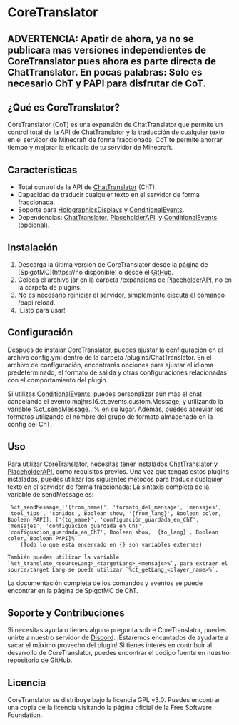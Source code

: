 # CoreTranslator

## ADVERTENCIA: Apatir de ahora, ya no se publicara mas versiones independientes de CoreTranslator pues ahora es parte directa de ChatTranslator. En pocas palabras: Solo es necesario ChT y PAPI para disfrutar de CoT.

## ¿Qué es CoreTranslator?

CoreTranslator (CoT) es una expansión de ChatTranslator que permite un control total de la API de ChatTranslator y la traducción de cualquier texto en el servidor de Minecraft de forma fraccionada. CoT te permite ahorrar tiempo y mejorar la eficacia de tu servidor de Minecraft.

## Características

- Total control de la API de [ChatTranslator](https://www.spigotmc.org/resources/chattranslator.106604/) (ChT).
- Capacidad de traducir cualquier texto en el servidor de forma fraccionada.
- Soporte para [HolographicsDisplays](https://dev.bukkit.org/projects/holographic-displays) y [ConditionalEvents](https://www.spigotmc.org/resources/conditionalevents-custom-actions-for-certain-events-1-8-1-19-4.82271/).
- Dependencias: [ChatTranslator](https://www.spigotmc.org/resources/chattranslator.106604/), [PlaceholderAPI](https://www.spigotmc.org/resources/placeholderapi.6245/), y [ConditionalEvents](https://www.spigotmc.org/resources/conditionalevents-custom-actions-for-certain-events-1-8-1-19-4.82271/) (opcional).

## Instalación

1. Descarga la última versión de CoreTranslator desde la página de [SpigotMC](https://no disponible) o desde el [GitHub](https://github.com/Majhrs16/CoreTranslator/releases).
2. Coloca el archivo jar en la carpeta /expansions de [PlaceholderAPI](https://www.spigotmc.org/resources/placeholderapi.6245/), no en la carpeta de plugins.
3. No es necesario reiniciar el servidor, simplemente ejecuta el comando /papi reload.
4. ¡Listo para usar!

## Configuración

Después de instalar CoreTranslator, puedes ajustar la configuración en el archivo config.yml dentro de la carpeta /plugins/ChatTranslator. En el archivo de configuración, encontrarás opciones para ajustar el idioma predeterminado, el formato de salida y otras configuraciones relacionadas con el comportamiento del plugin.

Si utilizas [ConditionalEvents](https://www.spigotmc.org/resources/conditionalevents-custom-actions-for-certain-events-1-8-1-19-4.82271/), puedes personalizar aún más el chat cancelando el evento majhrs16.ct.events.custom.Message, y utilizando la variable %ct_sendMessage...% en su lugar. Además, puedes abreviar los formatos utilizando el nombre del grupo de formato almacenado en la config del ChT.

## Uso

Para utilizar CoreTranslator, necesitas tener instalados [ChatTranslator](https://www.spigotmc.org/resources/chattranslator.106604/) y [PlaceholderAPI](https://www.spigotmc.org/resources/placeholderapi.6245/), como requisitos previos. Una vez que tengas estos plugins instalados, puedes utilizar los siguientes métodos para traducir cualquier texto en el servidor de forma fraccionada:
    La sintaxis completa de la variable de sendMessage es:
    
    `%ct_sendMessage_['{from_name}', 'formato_del_mensaje', 'mensajes', 'tool_tips', 'sonidos', Boolean show, '{from_lang}', Boolean color, Boolean PAPI]: ['{to_name}', 'configuación_guardada_en_ChT', 'mensajes', 'configuacion_guardada_en_ChT', 'configuacion_guardada_en_ChT', Boolean show, '{to_lang}', Boolean color, Boolean PAPI]%`
        (Todo lo que está encerrado en {} son variables externas)

    También puedes utilizar la variable `%ct_translate_<sourceLang>_<targetLang>_<mensaje>%`, para extraer el source/target Lang se puede utilizar `%ct_getLang_<player_name>%`.

La documentación completa de los comandos y eventos se puede encontrar en la página de SpigotMC de ChT.

## Soporte y Contribuciones

Si necesitas ayuda o tienes alguna pregunta sobre CoreTranslator, puedes unirte a nuestro servidor de [Discord](https://discord.gg/kZxHnSVPTg). ¡Estaremos encantados de ayudarte a sacar el máximo provecho del plugin! Si tienes interés en contribuir al desarrollo de CoreTranslator, puedes encontrar el código fuente en nuestro repositorio de GitHub.

## Licencia

CoreTranslator se distribuye bajo la licencia GPL v3.0. Puedes encontrar una copia de la licencia visitando la página oficial de la Free Software Foundation.